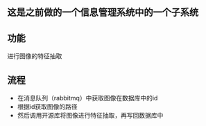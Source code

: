## 这是之前做的一个信息管理系统中的一个子系统

## 功能
进行图像的特征抽取

## 流程
* 在消息队列（rabbitmq）中获取图像在数据库中的id
* 根据id获取图像的路径
* 然后调用开源库将图像进行特征抽取，再写回数据库中
